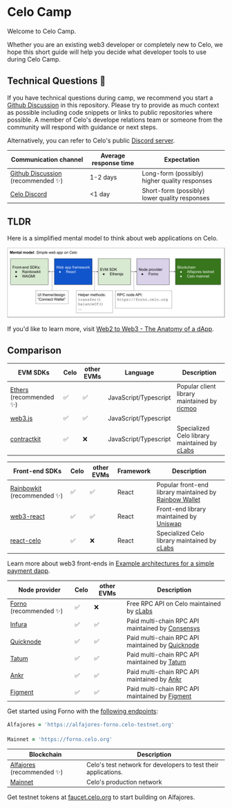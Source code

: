 # Celo Camp

Welcome to Celo Camp.

Whether you are an existing web3 developer or completely new to Celo, we hope this short guide 
will help you decide what developer tools to use during Celo Camp.

## Technical Questions 💬

If you have technical questions during camp, we recommend you start a [Github Discussion](https://github.com/celo-org/celo-camp/discussions) in this repository. Please try to provide as much context as 
possible including code snippets or links to public repositories where possible. A member of Celo's 
develope relations team or someone from the community will respond with guidance or next steps.

Alternatively, you can refer to Celo's public [Discord server](http://chat.celo.org/).

| Communication channel | Average response time | Expectation |
|-----------------------|-----------------------|-------------|
| [Github Discussion](https://github.com/celo-org/celo-camp/discussions) (recommended ✨) | 1-2 days | Long-form (possibly) higher quality responses |
| [Celo Discord](http://chat.celo.org/) | <1 day | Short-form (possibly) lower quality responses |
## TLDR

Here is a simplified mental model to think about web applications on Celo.

<img src="assets/images/mentalmodel_simple_web_app.svg" alt="" width="900"/>

If you'd like to learn more, visit [Web2 to Web3 - The Anatomy of a dApp][anatomy of a dapp].

## Comparison

| EVM SDKs  | Celo | other EVMs | Language | Description |
|----------|----------|------|-------|--------|
| [Ethers](https://docs.ethers.org/) (recommended ✨) | ✅ | ✅ | JavaScript/Typescript |  Popular client library maintained by [ricmoo](https://github.com/ricmoo) |
| [web3.js](https://web3js.readthedocs.io/) | ✅ | ✅ | JavaScript/Typescript | |
| [contractkit](https://docs.celo.org/developer/contractkit) | ✅ | ❌ | JavaScript/Typescript | Specialized Celo library maintained by [cLabs](https://clabs.co/) |

|  Front-end SDKs  | Celo | other EVMs | Framework | Description |
|----------|----------|------|-------|--------|
| [Rainbowkit](https://github.com/celo-org/rainbowkit-celo) (recommended ✨) | ✅ | ✅ | React | Popular front-end library maintained by [Rainbow Wallet](https://rainbow.me/) |
| [web3-react](https://github.com/Uniswap/web3-react) | ✅ | ✅ | React | Front-end library maintained by [Uniswap](https://uniswap.org/) |
| [react-celo](https://github.com/celo-org/react-celo) | ✅ | ❌ | React | Specialized Celo library maintained by  [cLabs](https://clabs.co/) |

Learn more about web3 front-ends in [Example architectures for a simple payment dapp][example app].

|  Node provider  | Celo | other EVMs | Description |
|----------|----------|------|--------|
| [Forno](https://docs.celo.org/network/node/forno#forno-networks) (recommended ✨) | ✅ | ❌ | Free RPC API on Celo maintained by [cLabs](https://clabs.co/) |
| [Infura](https://www.infura.io/) | ✅ | ✅ | Paid multi-chain RPC API maintained by [Consensys](https://consensys.net/) |
| [Quicknode](https://www.quicknode.com/chains/celo) | ✅ | ✅ | Paid multi-chain RPC API maintained by [Quicknode](https://www.quicknode.com/chains/celo) |
| [Tatum](https://pages.tatum.io/celo) | ✅ | ✅ | Paid multi-chain RPC API maintained by [Tatum](https://pages.tatum.io/celo) |
| [Ankr](https://www.ankr.com/protocol/public/celo/) | ✅ | ✅ | Paid multi-chain RPC API maintained by [Ankr](https://www.ankr.com/protocol/public/celo/) |
| [Figment](https://www.figment.io/datahub/celo) | ✅ | ✅ | Paid multi-chain RPC API maintained by [Figment](https://www.figment.io/datahub/celo) |

Get started using Forno with the [following endpoints](https://docs.celo.org/integration/general#forno):

```zsh
Alfajores = 'https://alfajores-forno.celo-testnet.org'

Mainnet = 'https://forno.celo.org'
```

|  Blockchain  | Description |
|--------------|-------------|
| [Alfajores](https://docs.celo.org/network/alfajores) (recommended ✨) | Celo's test network for developers to test their applications. |
| [Mainnet](https://docs.celo.org/network/mainnet)| Celo's production network |

Get testnet tokens at [faucet.celo.org](https://faucet.celo.org/) to start building on Alfajores. 

<!-- References -->
[anatomy of a dapp]: https://docs.celo.org/general/web2-to-web3
[example app]: https://docs.celo.org/blog/tutorials/example-architectures-for-a-simple-payment-dapp